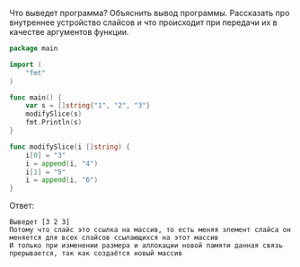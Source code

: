 Что выведет программа? Объяснить вывод программы. Рассказать про внутреннее устройство слайсов и что происходит при передачи их в качестве аргументов функции.

```go
package main

import (
	"fmt"
)

func main() {
	var s = []string{"1", "2", "3"}
	modifySlice(s)
	fmt.Println(s)
}

func modifySlice(i []string) {
	i[0] = "3"
	i = append(i, "4")
	i[1] = "5"
	i = append(i, "6")
}
```

Ответ:

```text
Выведет [3 2 3]
Потому что слайс это ссылка на массив, то есть меняя элемент слайса он меняется для всех слайсов ссылающихся на этот массив
И только при изменении размера и аллокации новой памяти данная связь прерывается, так как создаётся новый массив
```
